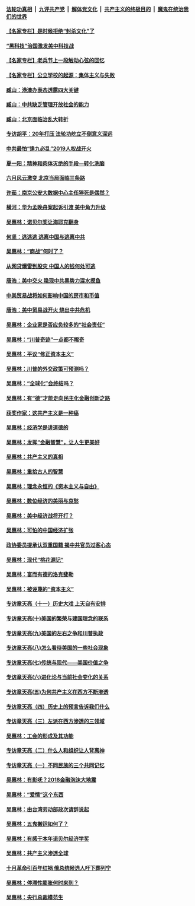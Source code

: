 ####  [法轮功真相](../../../../basic/blob/master/README.md?t=02141552) &nbsp;|&nbsp; [九评共产党](../../../../9ping.md/blob/master/README.md?t=02141552) &nbsp;|&nbsp; [解体党文化](../../../../jtdwh.md/blob/master/README.md?t=02141552)  &nbsp;|&nbsp; [共产主义的终极目的](../../../../gczydzjmd.md/blob/master/README.md?t=02141552) &nbsp;|&nbsp; [魔鬼在统治我们的世界](../../../../mgztzwmdsj.md/blob/master/README.md?t=02141552) 

#### [【名家专栏】是时候拒绝“封杀文化”了](../pages/nsc423/n11814093.md?t=02141552) 

#### [“黑科技”治国激发美中科技战](../pages/nsc423/n11638056.md?t=02141552) 

#### [【名家专栏】老兵节上一段触动心弦的回忆](../pages/nsc423/n11646016.md?t=02141552) 

#### [【名家专栏】公立学校的起源：集体主义与失败](../pages/nsc423/n11601833.md?t=02141552) 

#### [臧山：港澳办表态透露四大关键](../pages/nsc423/n11421628.md?t=02141552) 

#### [臧山：中共缺乏管理开放社会的能力](../pages/nsc423/n11407457.md?t=02141552) 

#### [臧山：北京面临治乱大转折](../pages/nsc423/n11406895.md?t=02141552) 

#### [专访胡平：20年打压 法轮功屹立不倒意义深远](../pages/nsc423/n11398800.md?t=02141552) 

#### [中共最怕“逢九必乱”2019人权战开火](../pages/nsc423/n11385248.md?t=02141552) 

#### [夏一阳：精神和肉体灭绝的手段—转化洗脑](../pages/nsc423/n11368250.md?t=02141552) 

#### [六月风云激变 北京当局面临三条路](../pages/nsc423/n11313668.md?t=02141552) 

#### [许茹：南京公安大数据中心主任猝死是偶然？](../pages/nsc423/n11064744.md?t=02141552) 

#### [横河：华为孟晚舟案起诉引渡 美中角力升级](../pages/nsc423/n11027230.md?t=02141552) 

#### [吴惠林：诺贝尔奖让海耶克翻身](../pages/nsc423/n10890049.md?t=02141552) 

#### [何坚：逃逃逃 逃离中国与逃离中共](../pages/nsc423/n10592891.md?t=02141552) 

#### [吴惠林：“商战”何时了？](../pages/nsc423/n10573558.md?t=02141552) 

#### [从网贷爆雷到股灾 中国人的钱何处可逃](../pages/nsc423/n10572800.md?t=02141552) 

#### [唐浩：美中交火 隐现中共黑势力混水摸鱼](../pages/nsc423/n10544040.md?t=02141552) 

#### [中美贸易战将如何影响中国的房市和币值](../pages/nsc423/n10543697.md?t=02141552) 

#### [唐浩：美中贸易战开火 烧出中共危机](../pages/nsc423/n10540126.md?t=02141552) 

#### [吴惠林：企业家是否应负较多的“社会责任”](../pages/nsc423/n10535022.md?t=02141552) 

#### [吴惠林：“川普奇迹”一点都不稀奇](../pages/nsc423/n10512808.md?t=02141552) 

#### [吴惠林：平议“修正资本主义”](../pages/nsc423/n10495724.md?t=02141552) 

#### [吴惠林：川普的外交政策可预测吗？](../pages/nsc423/n10462387.md?t=02141552) 

#### [吴惠林：“全球化”会终结吗？](../pages/nsc423/n10452838.md?t=02141552) 

#### [吴惠林：有“德”才能走向民主化金融创新之路](../pages/nsc423/n10432292.md?t=02141552) 

#### [获奖作家：这共产主义是一种癌](../pages/nsc423/n10431541.md?t=02141552) 

#### [吴惠林：经济学是讲道德的](../pages/nsc423/n10398014.md?t=02141552) 

#### [吴惠林：发挥“金融智慧”，让人生更美好](../pages/nsc423/n10375019.md?t=02141552) 

#### [吴惠林：共产主义的真相](../pages/nsc423/n10351394.md?t=02141552) 

#### [吴惠林：重拾古人的智慧](../pages/nsc423/n10337691.md?t=02141552) 

#### [吴惠林：理念永恒的《资本主义与自由》](../pages/nsc423/n10316274.md?t=02141552) 

#### [吴惠林：数位经济的美丽与哀愁](../pages/nsc423/n10292946.md?t=02141552) 

#### [吴惠林：美中经济战将开打？](../pages/nsc423/n10258825.md?t=02141552) 

#### [吴惠林：可怕的中国经济扩张](../pages/nsc423/n10219147.md?t=02141552) 

#### [政协委员提承认双重国籍 揭中共官员过客心态](../pages/nsc423/n10208809.md?t=02141552) 

#### [吴惠林：现代“桃花源记”](../pages/nsc423/n10185234.md?t=02141552) 

#### [吴惠林：富而有德的洛克斐勒](../pages/nsc423/n10142264.md?t=02141552) 

#### [吴惠林：被诬蔑的“资本主义”](../pages/nsc423/n10124816.md?t=02141552) 

#### [专访章天亮（十一）历史大戏 上天自有安排](../pages/nsc423/n10094905.md?t=02141552) 

#### [专访章天亮(十)美国的繁荣与建国理念的联系](../pages/nsc423/n10094899.md?t=02141552) 

#### [专访章天亮(九)美国的左右之争和川普执政](../pages/nsc423/n10094889.md?t=02141552) 

#### [专访章天亮(八)怎么看待美国的一些社会现象](../pages/nsc423/n10094857.md?t=02141552) 

#### [专访章天亮(七)传统与现代——美国价值之争](../pages/nsc423/n10093140.md?t=02141552) 

#### [专访章天亮(六)进化论与当前社会变化的关系](../pages/nsc423/n10092036.md?t=02141552) 

#### [专访章天亮(五)为何共产主义在西方不断渗透](../pages/nsc423/n10083620.md?t=02141552) 

#### [专访章天亮（四）历史上的预言告诉我们什么](../pages/nsc423/n10083606.md?t=02141552) 

#### [专访章天亮（三）左派在西方渗透的三领域](../pages/nsc423/n10081115.md?t=02141552) 

#### [吴惠林：工会的形成及其功能](../pages/nsc423/n10080633.md?t=02141552) 

#### [专访章天亮（二）什么人和组织让人背离神](../pages/nsc423/n10076637.md?t=02141552) 

#### [专访章天亮（一）不同民族的三个共同记忆](../pages/nsc423/n10074188.md?t=02141552) 

#### [吴惠林：有影呒？2018金融泡沫大地震](../pages/nsc423/n10040534.md?t=02141552) 

#### [吴惠林：“爱情”这个东西](../pages/nsc423/n10019423.md?t=02141552) 

#### [吴惠林：由台湾劳动部政次请辞说起](../pages/nsc423/n9979679.md?t=02141552) 

#### [吴惠林：五鬼搬运如何了？](../pages/nsc423/n9925338.md?t=02141552) 

#### [吴惠林：有感于本年诺贝尔经济学奖](../pages/nsc423/n9871883.md?t=02141552) 

#### [吴惠林：共产主义渗透全球](../pages/nsc423/n9812748.md?t=02141552) 

#### [十月革命引百年红祸 俄总统候选人吁下葬列宁](../pages/nsc423/n9810182.md?t=02141552) 

#### [吴惠林：停滞性膨胀何时来到？](../pages/nsc423/n9764136.md?t=02141552) 

#### [吴惠林：央行总裁模范生](../pages/nsc423/n9728134.md?t=02141552) 

